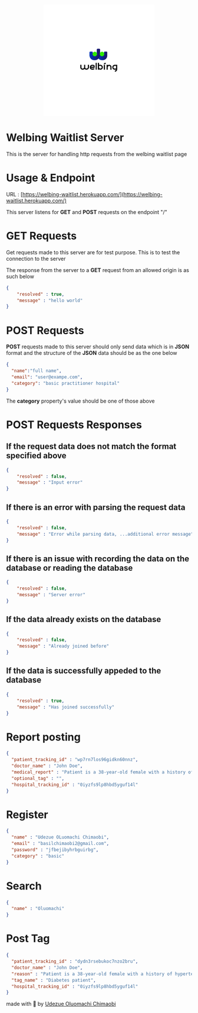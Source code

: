 <div style="width:max-content; margin:auto;">
    <img src="./logo.jpg" alt="Welbing Logo" style="height:300px;">
</div>

# Welbing Waitlist Server

This is the server for handling http requests from the welbing waitlist page

# Usage & Endpoint

URL : [https://welbing-waitlist.herokuapp.com/](https://welbing-waitlist.herokuapp.com/)

This server listens for **GET** and **POST** requests on the endpoint "/"

# GET Requests

Get requests made to this server are for test purpose. This is to test the connection to the server

The response from the server to a **GET** request from an allowed origin is as such below

```JSON
{
    "resolved" : true,
    "message" : "hello world"
}
```

# POST Requests

**POST** requests made to this server should only send data which is in **JSON** format and the structure of the **JSON** data should be as the one below

```JSON
{
  "name":"full name",
  "email": "user@exampe.com",
  "category": "basic practitioner hospital"
}
```
The **category** property's value should be one of those above

# POST Requests Responses

## If the request data does not match the format specified above

```JSON
{
    "resolved" : false,
    "message" : "Input error"
}
```

## If there is an error with parsing the request data

```JSON
{
    "resolved" : false,
    "message" : "Error while parsing data, ...additional error message"
}
```

## If there is an issue with recording the data on the database or reading the database

```JSON
{
    "resolved" : false,
    "message" : "Server error"
}
```

## If the data already exists on the database

```JSON
{
    "resolved" : false,
    "message" : "Already joined before"
}
```

## If the data is successfully appeded to the database

```JSON
{
    "resolved" : true,
    "message" : "Has joined successfully"
}
```

# Report posting

```JSON
{
  "patient_tracking_id" : "wp7rn7los96gidkn60nnz",
  "doctor_name" : "John Doe",
  "medical_report" : "Patient is a 38-year-old female with a history of hypertension and obesity. She has been treated for both conditions with medication for the past 5 years. She has also been diagnosed with type 2 diabetes mellitus 3 years ago and is currently being treated with insulin injections and oral medication. She has no known allergies and has never been hospitalized.", 
  "optional_tag" : "",
  "hospital_tracking_id" : "0iyzfs9lp8hbd5yguf14l"
}
```

# Register

```JSON
{
  "name" : "Udezue OLuomachi Chimaobi",
  "email" : "basilchimaobi2@gmail.com",
  "password" : "jfbejibyhrbguirbg",
  "category" : "basic"
}
```

# Search

```JSON
{
  "name" : "Oluomachi"
}
```

# Post Tag

```JSON
{
  "patient_tracking_id" : "dydn3rsebukoc7nzo2bru",
  "doctor_name" : "John Doe",
  "reason" : "Patient is a 38-year-old female with a history of hypertension and obesity. She has been treated for both conditions with medication for the past 5 years. She has also been diagnosed with type 2 diabetes mellitus 3 years ago and is currently being treated with insulin injections and oral medication. She has no known allergies and has never been hospitalized.", 
  "tag_name" : "Diabetes patient",
  "hospital_tracking_id" : "0iyzfs9lp8hbd5yguf14l"
}
```

made with 💖 by [Udezue Oluomachi Chimaobi](https://github.com/udezueoluomachi)